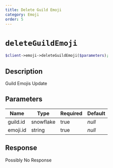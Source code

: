 ```yaml
---
title: Delete Guild Emoji
category: Emoji
order: 5
---
```


# `deleteGuildEmoji`

```php
$client->emoji->deleteGuildEmoji($parameters);
```

## Description

Guild Emojis Update

## Parameters


Name | Type | Required | Default
--- | --- | --- | ---
guild.id | snowflake | true | *null*
emoji.id | string | true | *null*

## Response

Possibly No Response

